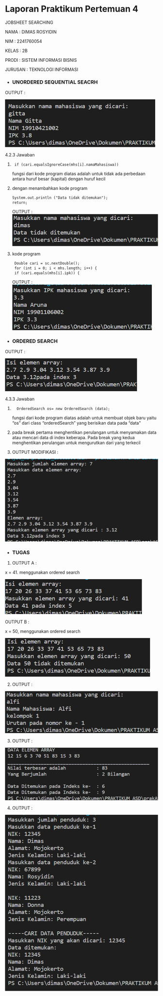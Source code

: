 # Laporan Praktikum Pertemuan 4
JOBSHEET SEARCHING
 
NAMA  : DIMAS ROSYIDIN

NIM   : 2241760054  

KELAS : 2B

PRODI : SISTEM INFORMASI BISNIS

JURUSAN : TEKNOLOGI INFORMASI


* ### UNORDERED SEQUENTIAL SEACRH 

OUTPUT :

<img src = "mhsNama.png">

4.2.3 Jawaban

1.      if (cari.equalsIgnoreCase(mhs[i].namaMahasiswa))
    fungsi dari kode program diatas adalah untuk tidak ada perbedaan antara huruf besar (kapital) dengan huruf kecil

2.  dengan menambahkan kode program 

        System.out.println ("Data tidak ditemukan");
        return;

    OUTPUT : 
    <img src = "mhsTidakditemukan.png">

3. kode program 

        Double cari = sc.nextDouble();
        for (int i = 0; i < mhs.length; i++) {
        if (cari.equals(mhs[i].ipk)) {

    OUTPUT : 
     <img src = "mhsIPK.png">


* ### ORDERED SEARCH 

OUTPUT :

<img src = "pencarian.png">

4.3.3 Jawaban

1.       OrderedSearch os= new OrderedSearch (data);

    fungsi dari kode program diatas adalah untuk membuat objek baru yaitu “os” dari class “orderedSearch” yang berisikan data pada “data"

2. pada break pertama menghentikan perulangan untuk menyamakan data atau mencari 
data di index keberapa. Pada break yang kedua menghentikan perulangan untuk mengurutkan 
dari yang terkecil

3. OUTPUT MODIFIKASI : 

<img src = "pencarianmodif.png">

* ### TUGAS

1. OUTPUT A : 

x = 41. menggunakan ordered search

<img src = "tugas1a.png">

   OUTPUT B :
   
   x = 50, menggunakan ordered search 

<img src = "tugas1b.png">

2.  OUTPUT : 
<img src = "carimhs.png">


3.  OUTPUT : 
<img src = "tugas3.png">


4.  OUTPUT : 
<img src = "tugas4.png">